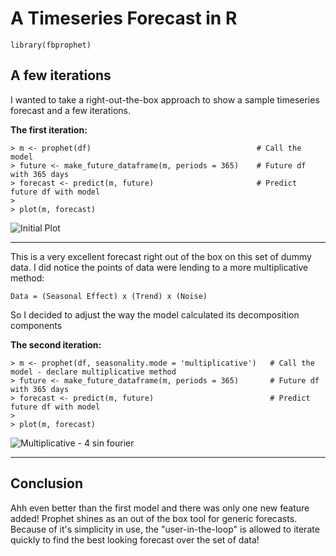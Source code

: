 # A Timeseries Forecast in R


`library(fbprophet)`
## A few iterations

I wanted to take a right-out-the-box approach to show a sample timeseries forecast and a few iterations.

**The first iteration:**

    
    > m <- prophet(df)                                     # Call the model
    > future <- make_future_dataframe(m, periods = 365)    # Future df with 365 days
    > forecast <- predict(m, future)                       # Predict future df with model
    >
    > plot(m, forecast)
    
![Initial Plot](https://github.com/reidwil/programming_for_analysts/blob/master/prophet/plot.png)


--------------------------------

This is a very excellent forecast right out of the box on this set of dummy data.
I did notice the points of data were lending to a more multiplicative method: 

`Data = (Seasonal Effect) x (Trend) x (Noise)`

So I decided to adjust the way the model calculated its decomposition components 

**The second iteration:**


    > m <- prophet(df, seasonality.mode = 'multiplicative')   # Call the model - declare multiplicative method
    > future <- make_future_dataframe(m, periods = 365)       # Future df with 365 days
    > forecast <- predict(m, future)                          # Predict future df with model
    >
    > plot(m, forecast)
    
![Multiplicative - 4 sin fourier](https://github.com/reidwil/programming_for_analysts/blob/master/prophet/multiplicative_fourier_4.png)

--------------------------------
## Conclusion
Ahh even better than the first model and there was only one new feature added! Prophet shines as an out of the box tool for generic forecasts. Because of it's simplicity in use, the "user-in-the-loop" is allowed to iterate quickly to find the best looking forecast over the set of data!
